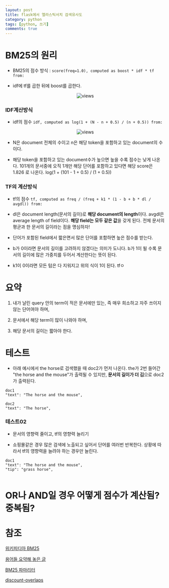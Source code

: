 ```yaml
---
layout: post
title: flask에서 엘라스틱서치 검색유사도
category: python
tags: [python, 쓰기]
comments: true
---
```


# BM25의 원리

- BM25의 점수 방식 : `score(freq=1.0), computed as boost * idf * tf from:`

- idf에 tf를 곱한 뒤에 boost를 곱한다.

<center>
<figure>
<img src="https://imgur.com/4CqjBHk.png" alt="views">
<figcaption></figcaption>
</figure>
</center>

### IDF계산방식

- idf의 점수 `idf, computed as log(1 + (N - n + 0.5) / (n + 0.5)) from:`

<center>
<figure>
<img src="https://imgur.com/AJXr6GY.png" alt="views">
<figcaption></figcaption>
</figure>
</center>

  - N은 document 전체의 수이고 n은 해당 token을 포함하고 있는 document의 수이다.
  
  - 해당 token을 포함하고 있는 document수가 높으면 높을 수록 점수는 낮게 나온다. 101개의 문서중에 오직 1개만 해당 단어를 포함하고 있다면 해당 score은 1.826 로 나온다. log(1 + (101 - 1 + 0.5) / (1 + 0.5))

### TF의 계산방식

  - tf의 점수 `tf, computed as freq / (freq + k1 * (1 - b + b * dl / avgdl)) from:` 
  
  - dl은 document length(문서의 길이)로 **해당 document의 length**이다. avgdl은 average length of field이다. **해당 field는 모두 같은 값**을 갖게 된다. 전체 문서의 평균과 한 문서의 길이라는 점을 명심하자!
  
  - 단어가 포함된 field에서 짧은면서 많은 단어를 포함하면 높은 점수를 받는다.

  - b가 0이라면 문서의 길이를 고려하지 않겠다는 의미가 도니다. b가 1이 될 수록 문서의 길이에 많은 가중치를 두어서 계산한다는 뜻이 된다.

  - k1이 0이라면 모든 텀은 다 지워지고 위의 식이 1이 된다. tfㅇ

# 요약

1. 내가 날린 query 안의 term이 적은 문서에만 있는, 즉 매우 희소하고 자주 쓰이지 않는 단어여야 하며,

2. 문서에서 해당 term이 많이 나와야 하며,

3. 해당 문서의 길이는 짧아야 한다.



# 테스트

- 아래 예시에서 the horse로 검색했을 때 doc2가 먼저 나온다. the가 2번 들어간 "the horse and the mouse"가 출력될 수 있지만, **문서의 길이가 더 김**으로 doc2가 출력된다.

```
doc1
"text": "The horse and the mouse",

doc2
"text": "The horse",
```

### 테스트02

- 문서의 영향력 줄이고, tf의 영향력 늘리기

- 쇼핑몰같은 경우 많은 검색에 노출되고 싶어서 단어를 여러번 반복한다. 상황에 따라서 tf의 영향력을 늘려야 하는 경우만 늘린다.

```
doc1
"text": "The horse and the mouse",
"tip": "grass horse",


```

# OR나 AND일 경우 어떻게 점수가 계산됨? 중복됨?

# 참조

[위키피디아 BM25](https://en.wikipedia.org/wiki/Okapi_BM25)

[용어들 요약해 놓은 글](https://jitwo.tistory.com/8)

[BM25 파마리터](https://www.elastic.co/guide/en/elasticsearch/reference/current/index-modules-similarity.html)

[discount-overlaps](https://stackoverflow.com/questions/44115497/elasticsearch-similarity-discount-overlaps)